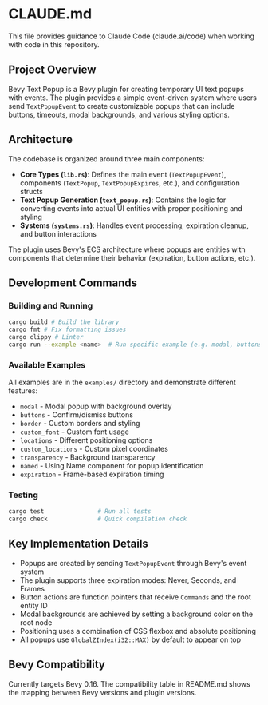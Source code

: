 # CLAUDE.md

This file provides guidance to Claude Code (claude.ai/code) when working with code in this repository.

## Project Overview

Bevy Text Popup is a Bevy plugin for creating temporary UI text popups with events. The plugin provides a simple event-driven system where users send `TextPopupEvent` to create customizable popups that can include buttons, timeouts, modal backgrounds, and various styling options.

## Architecture

The codebase is organized around three main components:

- **Core Types (`lib.rs`)**: Defines the main event (`TextPopupEvent`), components (`TextPopup`, `TextPopupExpires`, etc.), and configuration structs
- **Text Popup Generation (`text_popup.rs`)**: Contains the logic for converting events into actual UI entities with proper positioning and styling
- **Systems (`systems.rs`)**: Handles event processing, expiration cleanup, and button interactions

The plugin uses Bevy's ECS architecture where popups are entities with components that determine their behavior (expiration, button actions, etc.).

## Development Commands

### Building and Running
```bash
cargo build # Build the library
cargo fmt # Fix formatting issues
cargo clippy # Linter
cargo run --example <name>  # Run specific example (e.g. modal, buttons, border)
```

### Available Examples
All examples are in the `examples/` directory and demonstrate different features:
- `modal` - Modal popup with background overlay
- `buttons` - Confirm/dismiss buttons
- `border` - Custom borders and styling
- `custom_font` - Custom font usage
- `locations` - Different positioning options
- `custom_locations` - Custom pixel coordinates
- `transparency` - Background transparency
- `named` - Using Name component for popup identification
- `expiration` - Frame-based expiration timing

### Testing
```bash
cargo test               # Run all tests
cargo check              # Quick compilation check
```

## Key Implementation Details

- Popups are created by sending `TextPopupEvent` through Bevy's event system
- The plugin supports three expiration modes: Never, Seconds, and Frames
- Button actions are function pointers that receive `Commands` and the root entity ID
- Modal backgrounds are achieved by setting a background color on the root node
- Positioning uses a combination of CSS flexbox and absolute positioning
- All popups use `GlobalZIndex(i32::MAX)` by default to appear on top

## Bevy Compatibility

Currently targets Bevy 0.16. The compatibility table in README.md shows the mapping between Bevy versions and plugin versions.
